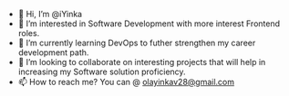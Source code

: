 - 👋 Hi, I’m @iYinka
- 👀 I’m interested in Software Development with more interest Frontend roles.
- 🌱 I’m currently learning DevOps to futher strengthen my career development path.
- 💞️ I’m looking to collaborate on interesting projects that will help in increasing my Software solution proficiency.
- 📫 How to reach me? You can @ olayinkav28@gmail.com

<!---
iYinka/iYinka is a ✨ special ✨ repository because its `README.md` (this file) appears on your GitHub profile.
You can click the Preview link to take a look at your changes.
--->

